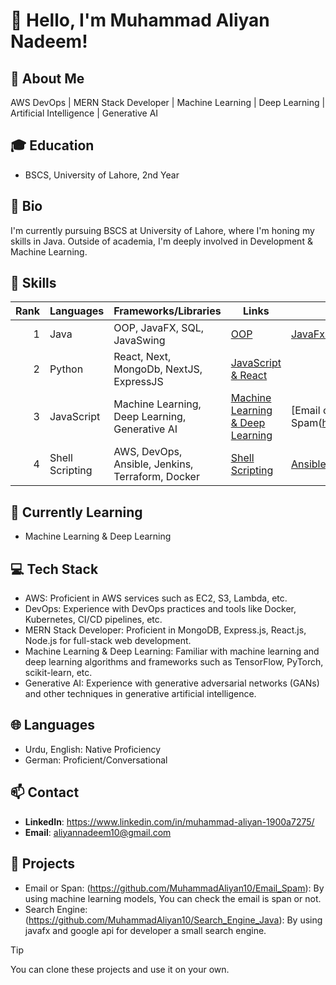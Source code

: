 # 👋 Hello, I'm Muhammad Aliyan Nadeem!

## 📝 About Me
AWS DevOps | MERN Stack Developer | Machine Learning | Deep Learning | Artificial Intelligence | Generative AI

## 🎓 Education
- BSCS, University of Lahore, 2nd Year

## 🌟 Bio
I'm currently pursuing BSCS at University of Lahore, where I'm honing my skills in Java. Outside of academia, I'm deeply involved in Development & Machine Learning.

## 💼 Skills
| Rank | Languages | Frameworks/Libraries |  Links  | Projects |
|-----:|-----------|----------------------|----------|----------|
|     1| Java      | OOP, JavaFX,  SQL,  JavaSwing| [OOP](https://github.com/MuhammadAliyan10/Java_Assignment) | [JavaFx & SQL](https://github.com/MuhammadAliyan10/Search_Engine_Java) |
|     2| Python    | React, Next, MongoDb, NextJS, ExpressJS | [JavaScript & React](https://github.com/MuhammadAliyan10/Web_Development) ||
|     3| JavaScript| Machine Learning, Deep Learning, Generative AI | [Machine Learning & Deep Learning](https://github.com/MuhammadAliyan10/Machine_Learning) | [Email or Spam(https://github.com/MuhammadAliyan10/Email_Spam)] |
|     4|Shell Scripting|  AWS, DevOps, Ansible, Jenkins, Terraform, Docker | [Shell Scripting](https://github.com/MuhammadAliyan10/Sh_Assignment) | [Ansible & Jenkins](https://github.com/MuhammadAliyan10/ansible_jenkins_nginx) |

## 🌱 Currently Learning
- Machine Learning & Deep Learning

## 💻 Tech Stack
- AWS: Proficient in AWS services such as EC2, S3, Lambda, etc.
- DevOps: Experience with DevOps practices and tools like Docker, Kubernetes, CI/CD pipelines, etc.
- MERN Stack Developer: Proficient in MongoDB, Express.js, React.js, Node.js for full-stack web development.
- Machine Learning & Deep Learning: Familiar with machine learning and deep learning algorithms and frameworks such as TensorFlow, PyTorch, scikit-learn, etc.
- Generative AI: Experience with generative adversarial networks (GANs) and other techniques in generative artificial intelligence.

## 🌐 Languages
- Urdu, English: Native Proficiency
- German: Proficient/Conversational

## 📫 Contact
- **LinkedIn**: https://www.linkedin.com/in/muhammad-aliyan-1900a7275/
- **Email**: aliyannadeem10@gmail.com

## 🚀 Projects
- Email or Span: (https://github.com/MuhammadAliyan10/Email_Spam): By using machine learning models, You can check the email is span or not.
- Search Engine: (https://github.com/MuhammadAliyan10/Search_Engine_Java): By using javafx and google api for developer a small search engine.

> [!TIP]
> You can clone these projects and use it on your own.
